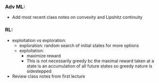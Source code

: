 ### Adv ML: 
- Add most recent class notes on convexity and Lipshitz continuity 

### RL:
- exploitation vs exploration: 
	- exploration: random search of initial states for more options
	- exploitation: 
		- maximize reward
		- This is not necessarily greedy bc the maximal reward taken at a state is an accumulation of all future states so greedy nature is sidestepped
- Review class notes from first lecture
